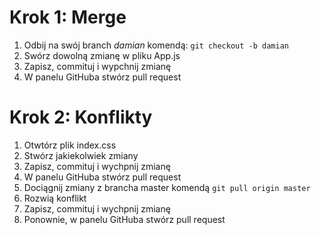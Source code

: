 # Krok 1: Merge
1. Odbij na swój branch *damian* komendą: `git checkout -b damian`
2. Swórz dowolną zmianę w pliku App.js
3. Zapisz, commituj i wypchnij zmianę
4. W panelu GitHuba stwórz pull request


# Krok 2: Konflikty
1. Otwtórz plik index.css
2. Stwórz jakiekolwiek zmiany
3. Zapisz, commituj i wychpnij zmianę
4. W panelu GitHuba stwórz pull request
5. Dociągnij zmiany z brancha master komendą `git pull origin master`
6. Rozwią konflikt
7. Zapisz, commituj i wychpnij zmianę
7. Ponownie, w panelu GitHuba stwórz pull request